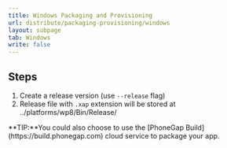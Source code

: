 ```yaml
---
title: Windows Packaging and Provisioning
url: distribute/packaging-provisioning/windows
layout: subpage
tab: Windows
write: false
---
```


## Steps

1. Create a release version (use `--release` flag)
1. Release file with `.xap` extension will be stored at  ../platforms/wp8/Bin/Release/

<div class="alert--info">**TIP:**You could also choose to use the [PhoneGap Build](https://build.phonegap.com) cloud service to package your app.</div>
